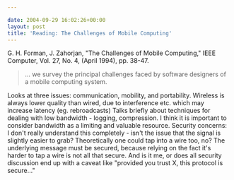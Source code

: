 ```yaml
---

date: 2004-09-29 16:02:26+00:00
layout: post
title: 'Reading: The Challenges of Mobile Computing'
---
```


G. H. Forman, J. Zahorjan, "The Challenges of Mobile Computing," IEEE Computer, Vol. 27, No. 4, (April 1994), pp. 38-47.



<blockquote>... we survey the principal challenges faced by software designers of a mobile computing system.</blockquote>





Looks at three issues: communication, mobility, and portability.
Wireless is always lower quality than wired, due to interference etc. which may increase latency (eg. rebroadcasts)
Talks briefly about techniques for dealing with low bandwidth - logging, compression.  I think it is important to consider bandwidth as a limiting and valuable resource.
Security concerns: I don't really understand this completely - isn't the issue that the signal is slightly easier to grab?  Theoretically one could tap into a wire too, no?  The underlying message must be secured, because relying on the fact it's harder to tap a wire is not all that secure.  And is it me, or does all security discussion end up with a caveat like "provided you trust X, this protocol is secure..."
